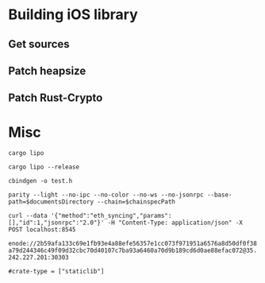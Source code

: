 # Building iOS library

## Get sources

## Patch heapsize

## Patch Rust-Crypto  

# Misc
`cargo lipo`

`cargo lipo --release`

`cbindgen -o test.h`

`parity --light --no-ipc --no-color --no-ws --no-jsonrpc --base-path=$documentsDirectory --chain=$chainspecPath`

`curl --data '{"method":"eth_syncing","params":[],"id":1,"jsonrpc":"2.0"}' -H "Content-Type: application/json" -X POST localhost:8545`

`enode://2b59afa133c69e1fb93e4a88efe56357e1cc073f971951a6576a8d50df0f38a79d244346c49f09d32cbc70d40107c7ba93a6460a70d9b189cd6d0ae88efac072@35.242.227.201:30303`

`#crate-type = ["staticlib"]`